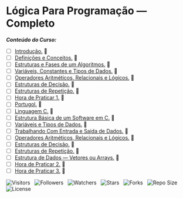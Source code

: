 <!-- Título -->
# Lógica Para Programação — Completo

***Conteúdo do Curso:***

* [ ] [Introdução.](https://github.com/Devsgeeknerd/mod-int-log-par-pro-com-bas) :construction:
* [ ] [Definições e Conceitos.](https://github.com/Devsgeeknerd/mod-def-con-log-par-pro-com-bas) :construction:
* [ ] [Estruturas e Fases de um Algoritmos.](https://github.com/Devsgeeknerd/mod-est-fas-alg-log-par-pro-com-bas) :construction:
* [ ] [Variáveis, Constantes e Tipos de Dados.](https://github.com/Devsgeeknerd/mod-var-con-tip-dad-log-par-pro-com-bas) :construction:
* [ ] [Operadores Aritméticos, Relacionais e Lógicos.](https://github.com/Devsgeeknerd/mod-ope-ari-rel-log-log-par-pro-com-bas) :construction:
* [ ] [Estruturas de Decisão.](https://github.com/Devsgeeknerd/mod-est-dec-log-par-pro-com-bas) :construction:
* [ ] [Estruturas de Repetição.](https://github.com/Devsgeeknerd/mod-est-rep-log-par-pro-com-bas) :construction:
* [ ] [Hora de Praticar 1.](https://github.com/Devsgeeknerd/mod-hor-pra-1-log-par-pro-com-bas) :construction:
* [ ] [Portugol.](https://github.com/Devsgeeknerd/mod-por-log-par-pro-com-bas) :construction:
* [ ] [Linguagem C.](https://github.com/Devsgeeknerd/mod-lin-c-log-par-pro-com-bas) :construction:
* [ ] [Estrutura Básica de um Software em C.](https://github.com/Devsgeeknerd/mod-est-bas-sof-c-log-par-pro-com-bas) :construction:
* [ ] [Variáveis e Tipos de Dados.](https://github.com/Devsgeeknerd/mod-var-tip-dad-log-par-pro-com-bas) :construction:
* [ ] [Trabalhando Com Entrada e Saida de Dados.](https://github.com/Devsgeeknerd/mod-tra-ent-sai-dad-log-par-pro-com-bas) :construction:
* [ ] [Operadores Aritméticos, Relacionais e Lógicos.](https://github.com/Devsgeeknerd/mod-ope-ari-rel-log-log-par-pro-com-bas) :construction:
* [ ] [Estruturas de Decisão.](https://github.com/Devsgeeknerd/mod-est-dec-log-par-pro-bas) :construction:
* [ ] [Estruturas de Repetição.](https://github.com/Devsgeeknerd/mod-est-rep-log-par-pro-com-bas) :construction:
* [ ] [Estrutura de Dados — Vetores ou Arrays.](https://github.com/Devsgeeknerd/mod-est-dad-vet-arr-log-par-pro-com-bas) :construction:
* [ ] [Hora de Praticar 2.](https://github.com/Devsgeeknerd/mod-hor-pra-2-log-par-pro-com-bas) :construction:
* [ ] [Hora de Praticar 3.](https://github.com/Devsgeeknerd/mod-hor-pra-3-log-par-pro-com-bas) :construction:

![Visitors](https://api.visitorbadge.io/api/visitors?path=Devsgeeknerd%2Fcur-log-par-pro-com-bas&label=Visitantes&labelColor=%23f9e64f&countColor=%23008000&style=plastic "Total de Visitas")
&nbsp;
![Followers](https://img.shields.io/github/followers/Devsgeeknerd?style=p&label=Seguidores&labelColor=f9e64f&color=008000 "Total de Seguidores")
&nbsp;
![Watchers](https://img.shields.io/github/watchers/Devsgeeknerd/cur-log-par-pro-com-bas?style=p&label=Observadores&labelColor=f9e64f&color=008000 "Total de Observadores")
&nbsp;
![Stars](https://img.shields.io/github/stars/Devsgeeknerd/cur-log-par-pro-com-bas?style=p&label=Estrelas&labelColor=f9e64f&color=008000 "Total de Estrelas")
&nbsp;
![Forks](https://img.shields.io/github/forks/Devsgeeknerd/cur-log-par-pro-com-bas?style=p&label=Bifurcações&labelColor=f9e64f&color=008000 "Total de Bifurcações")
&nbsp;
![Repo Size](https://img.shields.io/github/repo-size/Devsgeeknerd/cur-log-par-pro-com-bas?style=p&label=Tamanho&labelColor=f9e64f&color=008000& "Tamanho do Repositório")
&nbsp;
![License](https://img.shields.io/github/license/Devsgeeknerd/cur-log-par-pro-com-bas?style=p&label=Licença&labelColor=f9e64f&color=008000 "Licença do Repositório")
